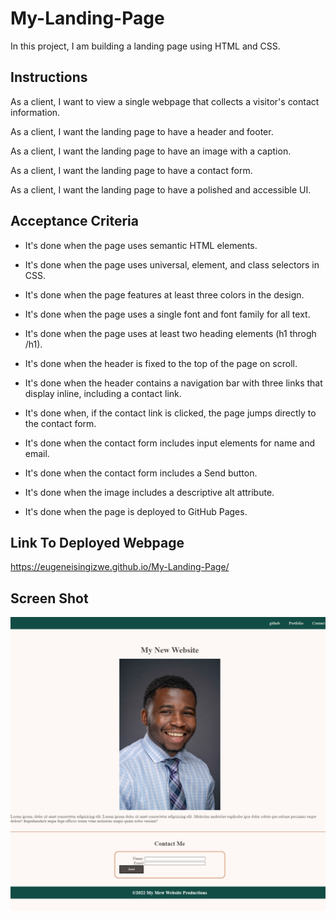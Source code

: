 # My-Landing-Page
In this project, I am building a landing page using HTML and CSS. 

## Instructions

As a client, I want to view a single webpage that collects a visitor's contact information.


As a client, I want the landing page to have a header and footer.


As a client, I want the landing page to have an image with a caption.


As a client, I want the landing page to have a contact form.


As a client, I want the landing page to have a polished and accessible UI.



## Acceptance Criteria


- It's done when the page uses semantic HTML elements.


- It's done when the page uses universal, element, and class selectors in CSS.


- It's done when the page features at least three colors in the design.


- It's done when the page uses a single font and font family for all text.


- It's done when the page uses at least two heading elements (h1 throgh /h1).


- It's done when the header is fixed to the top of the page on scroll.


- It's done when the header contains a navigation bar with three links that display inline, including a contact link.


- It's done when, if the contact link is clicked, the page jumps directly to the contact form.


- It's done when the contact form includes input elements for name and email.


- It's done when the contact form includes a Send button.


- It's done when the image includes a descriptive alt attribute.


- It's done when the page is deployed to GitHub Pages.

## Link To Deployed Webpage

https://eugeneisingizwe.github.io/My-Landing-Page/

## Screen Shot
![This is basic webpage buit using HTML and CSS".](./Main/assets/image/webpage.png)




